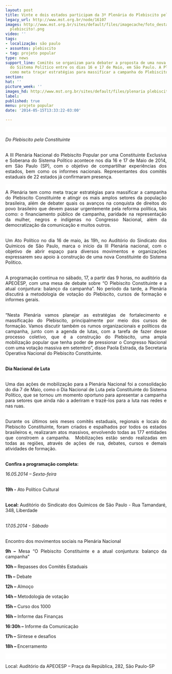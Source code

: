 ```yaml
---
layout: post
title: Vinte e dois estados participam da 3º Plenária do Plebiscito pela Constituinte
legacy_url: http://www.mst.org.br/node/16107
images: http://www.mst.org.br/sites/default/files/imagecache/foto_destaque/plenaria
  plebiscito!.png
video: ''
tags:
- localização: são paulo
- assuntos: plebiscito
- tag: projeto popular
type: news
support_line: Comitês se organizam para debater a proposta de uma nova Constituinte
  do Sistema Político entre os dias 16 e 17 de Maio, em São Paulo. A Plenária tem
  como meta traçar estratégias para massificar a campanha do Plebiscito Constituinte.
section: 
hat: ''
picture_week: ''
images_hd: http://www.mst.org.br/sites/default/files/plenaria plebiscito!.png
label: 
published: true
menu: projeto popular
date: '2014-05-15T13:33:22-03:00'

---
```

<p class="MsoNormal" style="margin-bottom: 0.0001pt; background-color: rgb(255, 255, 255); text-align: justify;"><em><br></em></p><p class="MsoNormal" style="margin-bottom: 0.0001pt; background-color: rgb(255, 255, 255); text-align: justify;"><em>Do Plebiscito pela Constituinte</em>&nbsp;<br>&nbsp;</p><p class="MsoNormal" style="margin-bottom: 0.0001pt; background-color: rgb(255, 255, 255); text-align: justify;">A III Plenária Nacional do Plebiscito Popular por uma Constituinte Exclusiva e Soberana do Sistema Político acontece nos dia 16 e 17 de Maio de 2014, em São Paulo (SP), com o objetivo de compartilhar experiências dos estados, bem como os informes nacionais. Representantes dos comitês estaduais de 22 estados já confirmaram presença.</p><p class="MsoNormal" style="margin-bottom: 0.0001pt; background-color: rgb(255, 255, 255); text-align: justify;"><br>A Plenária tem como meta traçar estratégias para massificar a campanha do Plebiscito Constituinte e atingir os mais amplos setores da população brasileira, além de debater quais os avanços na conquista de direitos do povo brasileiro que devem passar urgentemente pela reforma política, tais como: o financiamento público de campanha, paridade na representação da mulher, negros e indígenas no Congresso Nacional, além da democratização da comunicação e muitos outros.</p><p class="MsoNormal" style="margin-bottom: 0.0001pt; background-color: rgb(255, 255, 255); text-align: justify;"><br>Um Ato Político no dia 16 de maio, às 19h, no Auditório do Sindicato dos Químicos de São Paulo, marca o início da III Plenária nacional, com o objetivo de abrir espaço para diversos movimentos e organizações expressarem seu apoio à construção de uma nova Constituinte do Sistema Político.</p><p class="MsoNormal" style="margin-bottom: 0.0001pt; background-color: rgb(255, 255, 255); text-align: justify;"><br>A programação continua no sábado, 17, a partir das 9 horas, no auditório da APEOESP, com uma mesa de debate sobre “O Plebiscito Constituinte e a atual conjuntura: balanço da campanha”. No período da tarde, a Plenária discutirá a metodologia de votação do Plebiscito, cursos de formação e informes gerais.</p><p class="MsoNormal" style="margin-bottom: 0.0001pt; background-color: rgb(255, 255, 255); text-align: justify;"><br>“Nesta Plenária vamos planejar as estratégias de fortalecimento e massificação do Plebiscito, principalmente por meio dos cursos de formação. Vamos discutir também os rumos organizacionais e políticos da campanha, junto com a agenda de lutas, com a tarefa de fazer desse processo coletivo, que é a construção do Plebiscito, uma ampla mobilização popular que tenha poder de pressionar o Congresso Nacional com uma votação massiva em setembro”, disse Paola Estrada, da Secretaria Operativa Nacional do Plebiscito Constituinte.</p><p class="MsoNormal" style="margin-bottom: 0.0001pt; background-color: rgb(255, 255, 255); text-align: justify;"><br><strong>Dia Nacional de Luta</strong></p><p class="MsoNormal" style="margin-bottom: 0.0001pt; background-color: rgb(255, 255, 255); text-align: justify;"><br>Uma das ações de mobilização para a Plenária Nacional foi a consolidação do dia 7 de Maio, como o Dia Nacional de Luta pela Constituinte do Sistema Político, que se tornou um momento oportuno para apresentar a campanha para setores que ainda não a aderiram e trazê-los para a luta nas redes e nas ruas.</p><p class="MsoNormal" style="margin-bottom: 0.0001pt; background-color: rgb(255, 255, 255); text-align: justify;"><br>Durante os últimos seis meses comitês estaduais, regionais e locais do Plebiscito Constituinte, foram criados e espalhados por todos os estados brasileiros e, realizaram atos massivos, envolvendo todas as 177 entidades que constroem a campanha. &nbsp;Mobilizações estão sendo realizadas em todas as regiões, através de ações de rua, debates, cursos e demais atividades de formação.</p><p class="MsoNormal" style="margin-bottom: 0.0001pt; background-color: rgb(255, 255, 255); text-align: justify;"><br><strong>Confira a programação completa:</strong></p><p class="MsoNormal" style="margin-bottom: 0.0001pt; background-color: rgb(255, 255, 255); text-align: justify;"><em>16.05.2014 – Sexta-feira</em></p><p class="MsoNormal" style="margin-bottom: 0.0001pt; background-color: rgb(255, 255, 255); text-align: justify;"><br><strong>19h -</strong> Ato Político Cultural</p><p class="MsoNormal" style="margin-bottom: 0.0001pt; background-color: rgb(255, 255, 255); text-align: justify;"><br><strong>Local: </strong>Auditório do Sindicato dos Químicos de São Paulo - Rua Tamandaré, 348, Liberdade</p><p class="MsoNormal" style="margin-bottom: 0.0001pt; background-color: rgb(255, 255, 255); text-align: justify;"><em><br>17.05.2014 - Sábado</em></p><p class="MsoNormal" style="margin-bottom: 0.0001pt; background-color: rgb(255, 255, 255); text-align: justify;"><br>Encontro dos movimentos sociais na Plenária Nacional</p><p class="MsoNormal" style="margin-bottom: 0.0001pt; background-color: rgb(255, 255, 255); text-align: justify;"><strong>9h –</strong> Mesa “O Plebiscito Constituinte e a atual conjuntura: balanço da campanha”</p><p class="MsoNormal" style="margin-bottom: 0.0001pt; background-color: rgb(255, 255, 255); text-align: justify;"><strong>10h –</strong> Repasses dos Comitês Estaduais</p><p class="MsoNormal" style="margin-bottom: 0.0001pt; background-color: rgb(255, 255, 255); text-align: justify;"><strong>11h –</strong> Debate</p><p class="MsoNormal" style="margin-bottom: 0.0001pt; background-color: rgb(255, 255, 255); text-align: justify;"><strong>12h –</strong> Almoço</p><p class="MsoNormal" style="margin-bottom: 0.0001pt; background-color: rgb(255, 255, 255); text-align: justify;"><strong>14h –</strong> Metodologia de votação</p><p class="MsoNormal" style="margin-bottom: 0.0001pt; background-color: rgb(255, 255, 255); text-align: justify;"><strong>15h –</strong> Curso dos 1000</p><p class="MsoNormal" style="margin-bottom: 0.0001pt; background-color: rgb(255, 255, 255); text-align: justify;"><strong>16h –</strong> Informe das Finanças</p><p class="MsoNormal" style="margin-bottom: 0.0001pt; background-color: rgb(255, 255, 255); text-align: justify;"><strong>16:30h –</strong> Informe da Comunicação</p><p class="MsoNormal" style="margin-bottom: 0.0001pt; background-color: rgb(255, 255, 255); text-align: justify;"><strong>17h –</strong> Síntese e desafios</p><p class="MsoNormal" style="margin-bottom: 0.0001pt; background-color: rgb(255, 255, 255); text-align: justify;"><strong>18h – </strong>Encerramento</p><p class="MsoNormal" style="margin-bottom: 0.0001pt; background-color: rgb(255, 255, 255); text-align: justify;">&nbsp;</p><p class="MsoNormal" style="margin-bottom: 0.0001pt; background-color: rgb(255, 255, 255); text-align: justify;">Local: Auditório da APEOESP – Praça da República, 282, São Paulo-SP</p>
